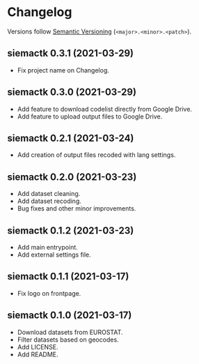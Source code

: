 # Changelog

Versions follow [Semantic Versioning](https://semver.org/) (`<major>.<minor>.<patch>`).

## siemactk 0.3.1 (2021-03-29)

- Fix project name on Changelog.

## siemactk 0.3.0 (2021-03-29)

- Add feature to download codelist directly from Google Drive.
- Add feature to upload output files to Google Drive.

## siemactk 0.2.1 (2021-03-24)

- Add creation of output files recoded with lang settings.

## siemactk 0.2.0 (2021-03-23)

- Add dataset cleaning.
- Add dataset recoding.
- Bug fixes and other minor improvements.

## siemactk 0.1.2 (2021-03-23)

- Add main entrypoint.
- Add external settings file.

## siemactk 0.1.1 (2021-03-17)

- Fix logo on frontpage.

## siemactk 0.1.0 (2021-03-17)

- Download datasets from EUROSTAT.
- Filter datasets based on geocodes.
- Add LICENSE.
- Add README.
